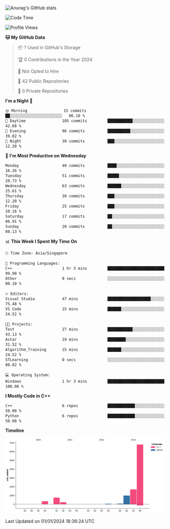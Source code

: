 ![Anurag's GitHub stats](https://github-readme-stats.vercel.app/api?username=OnePointFive99&show_icons=true&theme=transparent)

<!--START_SECTION:waka-->
![Code Time](http://img.shields.io/badge/Code%20Time-72%20hrs%2058%20mins-blue)

![Profile Views](http://img.shields.io/badge/Profile%20Views-1-blue)

**🐱 My GitHub Data** 

> 📦 ? Used in GitHub's Storage 
 > 
> 🏆 0 Contributions in the Year 2024
 > 
> 🚫 Not Opted to Hire
 > 
> 📜 42 Public Repositories 
 > 
> 🔑 0 Private Repositories 
 > 
**I'm a Night 🦉** 

```text
🌞 Morning                15 commits          ██░░░░░░░░░░░░░░░░░░░░░░░   06.10 % 
🌆 Daytime                105 commits         ███████████░░░░░░░░░░░░░░   42.68 % 
🌃 Evening                96 commits          ██████████░░░░░░░░░░░░░░░   39.02 % 
🌙 Night                  30 commits          ███░░░░░░░░░░░░░░░░░░░░░░   12.20 % 
```
📅 **I'm Most Productive on Wednesday** 

```text
Monday                   40 commits          ████░░░░░░░░░░░░░░░░░░░░░   16.26 % 
Tuesday                  51 commits          █████░░░░░░░░░░░░░░░░░░░░   20.73 % 
Wednesday                63 commits          ██████░░░░░░░░░░░░░░░░░░░   25.61 % 
Thursday                 30 commits          ███░░░░░░░░░░░░░░░░░░░░░░   12.20 % 
Friday                   25 commits          ███░░░░░░░░░░░░░░░░░░░░░░   10.16 % 
Saturday                 17 commits          ██░░░░░░░░░░░░░░░░░░░░░░░   06.91 % 
Sunday                   20 commits          ██░░░░░░░░░░░░░░░░░░░░░░░   08.13 % 
```


📊 **This Week I Spent My Time On** 

```text
🕑︎ Time Zone: Asia/Singapore

💬 Programming Languages: 
C++                      1 hr 3 mins         █████████████████████████   99.90 % 
Other                    0 secs              ░░░░░░░░░░░░░░░░░░░░░░░░░   00.10 % 

🔥 Editors: 
Visual Studio            47 mins             ███████████████████░░░░░░   75.48 % 
VS Code                  15 mins             ██████░░░░░░░░░░░░░░░░░░░   24.52 % 

🐱‍💻 Projects: 
Test                     27 mins             ███████████░░░░░░░░░░░░░░   43.13 % 
Astar                    19 mins             ████████░░░░░░░░░░░░░░░░░   31.52 % 
Algorithm_Training       15 mins             ██████░░░░░░░░░░░░░░░░░░░   24.52 % 
STLearning               0 secs              ░░░░░░░░░░░░░░░░░░░░░░░░░   00.82 % 

💻 Operating System: 
Windows                  1 hr 3 mins         █████████████████████████   100.00 % 
```

**I Mostly Code in C++** 

```text
C++                      6 repos             ████████████░░░░░░░░░░░░░   50.00 % 
Python                   6 repos             ████████████░░░░░░░░░░░░░   50.00 % 
```



**Timeline**

![Lines of Code chart](https://raw.githubusercontent.com/OnePointFive99/OnePointFive99/main/assets/bar_graph.png)


 Last Updated on 01/01/2024 18:36:24 UTC
<!--END_SECTION:waka-->

  
